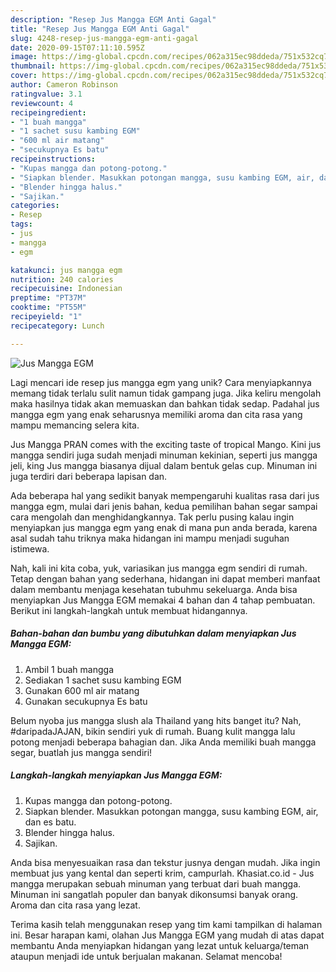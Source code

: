 ```yaml
---
description: "Resep Jus Mangga EGM Anti Gagal"
title: "Resep Jus Mangga EGM Anti Gagal"
slug: 4248-resep-jus-mangga-egm-anti-gagal
date: 2020-09-15T07:11:10.595Z
image: https://img-global.cpcdn.com/recipes/062a315ec98ddeda/751x532cq70/jus-mangga-egm-foto-resep-utama.jpg
thumbnail: https://img-global.cpcdn.com/recipes/062a315ec98ddeda/751x532cq70/jus-mangga-egm-foto-resep-utama.jpg
cover: https://img-global.cpcdn.com/recipes/062a315ec98ddeda/751x532cq70/jus-mangga-egm-foto-resep-utama.jpg
author: Cameron Robinson
ratingvalue: 3.1
reviewcount: 4
recipeingredient:
- "1 buah mangga"
- "1 sachet susu kambing EGM"
- "600 ml air matang"
- "secukupnya Es batu"
recipeinstructions:
- "Kupas mangga dan potong-potong."
- "Siapkan blender. Masukkan potongan mangga, susu kambing EGM, air, dan es batu."
- "Blender hingga halus."
- "Sajikan."
categories:
- Resep
tags:
- jus
- mangga
- egm

katakunci: jus mangga egm 
nutrition: 240 calories
recipecuisine: Indonesian
preptime: "PT37M"
cooktime: "PT55M"
recipeyield: "1"
recipecategory: Lunch

---
```



![Jus Mangga EGM](https://img-global.cpcdn.com/recipes/062a315ec98ddeda/751x532cq70/jus-mangga-egm-foto-resep-utama.jpg)

Lagi mencari ide resep jus mangga egm yang unik? Cara menyiapkannya memang tidak terlalu sulit namun tidak gampang juga. Jika keliru mengolah maka hasilnya tidak akan memuaskan dan bahkan tidak sedap. Padahal jus mangga egm yang enak seharusnya memiliki aroma dan cita rasa yang mampu memancing selera kita.

Jus Mangga PRAN comes with the exciting taste of tropical Mango. Kini jus mangga sendiri juga sudah menjadi minuman kekinian, seperti jus mangga jeli, king Jus mangga biasanya dijual dalam bentuk gelas cup. Minuman ini juga terdiri dari beberapa lapisan dan.

Ada beberapa hal yang sedikit banyak mempengaruhi kualitas rasa dari jus mangga egm, mulai dari jenis bahan, kedua pemilihan bahan segar sampai cara mengolah dan menghidangkannya. Tak perlu pusing kalau ingin menyiapkan jus mangga egm yang enak di mana pun anda berada, karena asal sudah tahu triknya maka hidangan ini mampu menjadi suguhan istimewa.


Nah, kali ini kita coba, yuk, variasikan jus mangga egm sendiri di rumah. Tetap dengan bahan yang sederhana, hidangan ini dapat memberi manfaat dalam membantu menjaga kesehatan tubuhmu sekeluarga. Anda bisa menyiapkan Jus Mangga EGM memakai 4 bahan dan 4 tahap pembuatan. Berikut ini langkah-langkah untuk membuat hidangannya.

<!--inarticleads1-->

##### Bahan-bahan dan bumbu yang dibutuhkan dalam menyiapkan Jus Mangga EGM:

1. Ambil 1 buah mangga
1. Sediakan 1 sachet susu kambing EGM
1. Gunakan 600 ml air matang
1. Gunakan secukupnya Es batu


Belum nyoba jus mangga slush ala Thailand yang hits banget itu? Nah, #daripadaJAJAN, bikin sendiri yuk di rumah. Buang kulit mangga lalu potong menjadi beberapa bahagian dan. Jika Anda memiliki buah mangga segar, buatlah jus mangga sendiri! 

<!--inarticleads2-->

##### Langkah-langkah menyiapkan Jus Mangga EGM:

1. Kupas mangga dan potong-potong.
1. Siapkan blender. Masukkan potongan mangga, susu kambing EGM, air, dan es batu.
1. Blender hingga halus.
1. Sajikan.


Anda bisa menyesuaikan rasa dan tekstur jusnya dengan mudah. Jika ingin membuat jus yang kental dan seperti krim, campurlah. Khasiat.co.id - Jus mangga merupakan sebuah minuman yang terbuat dari buah mangga. Minuman ini sangatlah populer dan banyak dikonsumsi banyak orang. Aroma dan cita rasa yang lezat. 

Terima kasih telah menggunakan resep yang tim kami tampilkan di halaman ini. Besar harapan kami, olahan Jus Mangga EGM yang mudah di atas dapat membantu Anda menyiapkan hidangan yang lezat untuk keluarga/teman ataupun menjadi ide untuk berjualan makanan. Selamat mencoba!
